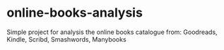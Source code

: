 # online-books-analysis
Simple project for analysis the online books catalogue from: Goodreads, Kindle, Scribd, Smashwords, Manybooks
